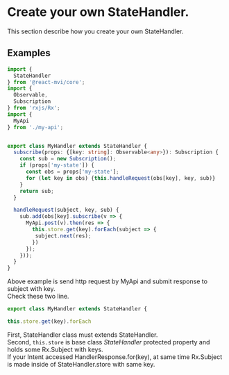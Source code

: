 # Create your own StateHandler.

This section describe how you create your own StateHandler.

## Examples

```typescript
import {
  StateHandler
} from '@react-mvi/core';
import {
  Observable,
  Subscription
} from 'rxjs/Rx';
import {
  MyApi
} from './my-api';


export class MyHandler extends StateHandler {
  subscribe(props: {[key: string]: Observable<any>}): Subscription {
    const sub = new Subscription();
    if (props['my-state']) {
      const obs = props['my-state'];
      for (let key in obs) {this.handleRequest(obs[key], key, sub)}
    }
    return sub;
  }

  handleRequest(subject, key, sub) {
    sub.add(obs[key].subscribe(v => {
      MyApi.post(v).then(res => {
        this.store.get(key).forEach(subject => {
         subject.next(res);
        })
      });
    }));
  }
}
```

Above example is send http request by MyApi and submit response to subject with key.  
Check these two line.


```typescript
export class MyHandler extends StateHandler {
```

```typescript
this.store.get(key).forEach
```

First, StateHandler class must extends StateHandler.  
Second, `this.store` is base class _StateHandler_ protected property and holds some Rx.Subject with keys.  
If your Intent accessed HandlerResponse.for(key), at same time Rx.Subject is made inside of StateHandler.store with same key.
